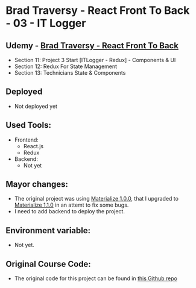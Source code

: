# Brad Traversy - React Front To Back - 03 - IT Logger

## Udemy - [Brad Traversy - React Front To Back](https://www.udemy.com/course/modern-react-front-to-back/)

-   Section 11: Project 3 Start [ITLogger - Redux] - Components & UI
-   Section 12: Redux For State Management
-   Section 13: Technicians State & Components

## Deployed

-   Not deployed yet

## Used Tools:

-   Frontend:
    -   React.js
    -   Redux
-   Backend:
    -   Not yet

## Mayor changes:

-   The original project was using [Materialize 1.0.0](https://materializecss.com/), that I upgraded to [Materialize 1.1.0](https://materializecss.github.io/materialize/) in an attemt to fix some bugs.
-   I need to add backend to deploy the project.

## Environment variable:

-   Not yet.

## Original Course Code:

-   The original code for this project can be found in [this Github repo](https://github.com/bradtraversy/it-logger)
